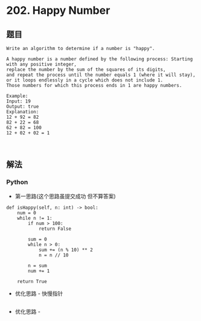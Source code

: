 
# 202. Happy Number


## 题目


```
Write an algorithm to determine if a number is "happy".

A happy number is a number defined by the following process: Starting with any positive integer, 
replace the number by the sum of the squares of its digits, 
and repeat the process until the number equals 1 (where it will stay), 
or it loops endlessly in a cycle which does not include 1. 
Those numbers for which this process ends in 1 are happy numbers.

Example: 
Input: 19
Output: true
Explanation: 
12 + 92 = 82
82 + 22 = 68
62 + 82 = 100
12 + 02 + 02 = 1
```


<br>


## 解法

### Python


- 第一思路(这个思路虽提交成功  但不算答案)

```
def isHappy(self, n: int) -> bool:
    num = 0
    while n != 1:
        if num > 100:
            return False

        sum = 0
        while n > 0:
            sum += (n % 10) ** 2
            n = n // 10

        n = sum
        num += 1

    return True
```


- 优化思路 - 快慢指针

```

```

- 优化思路 - 

```

```